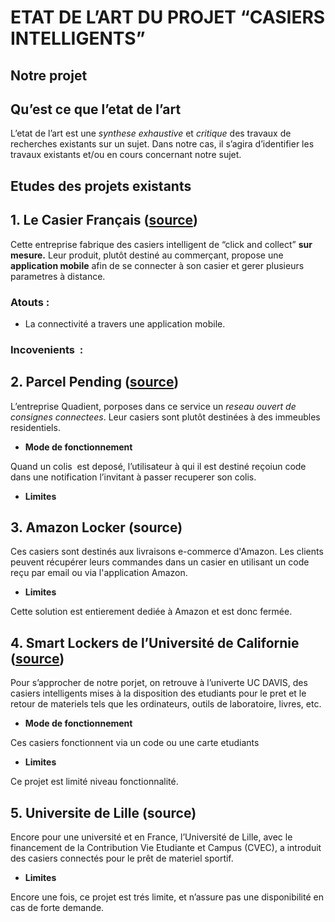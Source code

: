 # ETAT DE L’ART DU PROJET “CASIERS INTELLIGENTS”

## Notre projet

## Qu’est ce que l’etat de l’art

L’etat de l’art est une *synthese exhaustive* et *critique* des travaux de recherches existants sur un sujet. Dans notre cas, il s’agira d’identifier les travaux existants et/ou en cours concernant notre sujet.

## Etudes des projets existants

## **1\. Le Casier Français ([source](https://lecasierfrancais.fr/))**

Cette entreprise fabrique des casiers intelligent de “click and collect” **sur mesure.** Leur produit, plutôt destiné au commerçant, propose une **application mobile** afin de se connecter à son casier et gerer plusieurs parametres à distance.  

### Atouts :

- La connectivité a travers une application mobile.
    

### Incovenients  :

## **2\. Parcel Pending ([source](https://www.parcelpending.com/fr/))**

L’entreprise Quadient, porposes dans ce service un *reseau ouvert de consignes connectees*. Leur casiers sont plutôt destinées à des immeubles residentiels.

- **Mode de fonctionnement**

Quand un colis  est deposé, l’utilisateur à qui il est destiné reçoiun code dans une notification l’invitant à passer recuperer son colis.

- **Limites**

## **3\. Amazon Locker (source)**

Ces casiers sont destinés aux livraisons e-commerce d'Amazon. Les clients peuvent récupérer leurs commandes dans un casier en utilisant un code reçu par email ou via l'application Amazon.

- **Limites**

Cette solution est entierement dediée à Amazon et est donc fermée.

## **4\. Smart Lockers de l’Université de Californie ([source](https://ipps.ucsd.edu/services/thetrove/about/index.html))**

Pour s’approcher de notre porjet, on retrouve à l’univerte UC DAVIS, des casiers intelligents mises à la disposition des etudiants pour le pret et le retour de materiels tels que les ordinateurs, outils de laboratoire, livres, etc.

- **Mode de fonctionnement**

Ces casiers fonctionnent via un code ou une carte etudiants

- **Limites**

Ce projet est limité niveau fonctionnalité.

## **5\. Universite de Lille (source)**

Encore pour une université et en France, l’Université de Lille, avec le financement de la Contribution Vie Etudiante et Campus (CVEC), a introduit des casiers connectés pour le prêt de materiel sportif.

- **Limites**

Encore une fois, ce projet est trés limite, et n’assure pas une disponibilité en cas de forte demande.